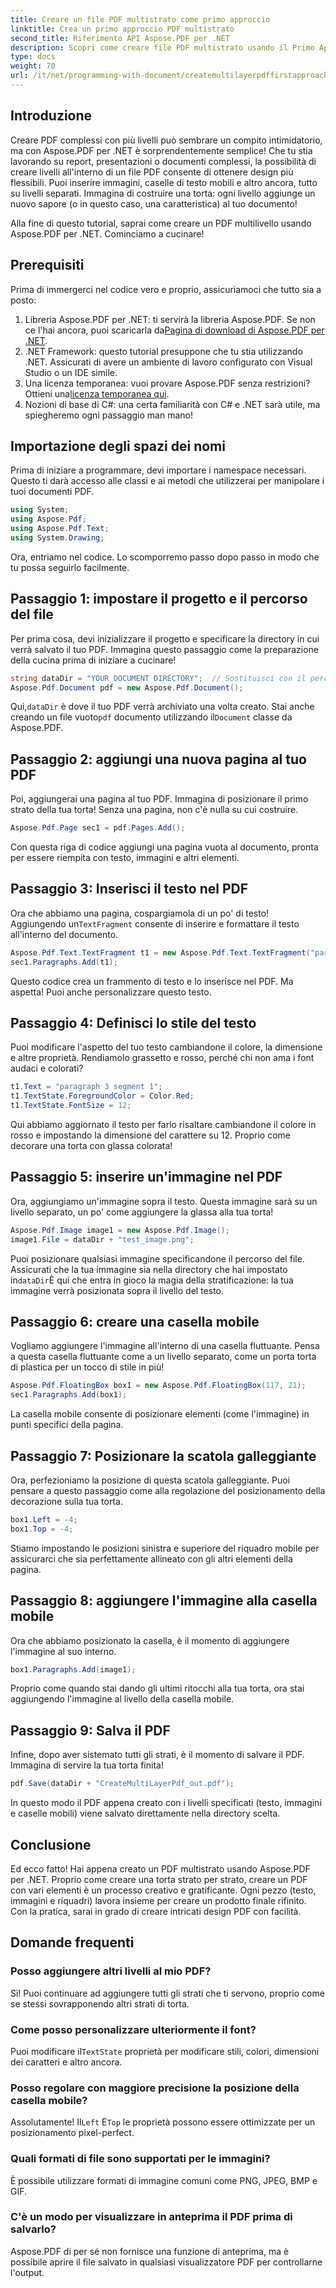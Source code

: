 ```yaml
---
title: Creare un file PDF multistrato come primo approccio
linktitle: Crea un primo approccio PDF multistrato
second_title: Riferimento API Aspose.PDF per .NET
description: Scopri come creare file PDF multistrato usando il Primo Approccio con Aspose.PDF per .NET. Aggiungi testo, immagini e altro per migliorare i tuoi PDF.
type: docs
weight: 70
url: /it/net/programming-with-document/createmultilayerpdffirstapproach/
---
```

## Introduzione

Creare PDF complessi con più livelli può sembrare un compito intimidatorio, ma con Aspose.PDF per .NET è sorprendentemente semplice! Che tu stia lavorando su report, presentazioni o documenti complessi, la possibilità di creare livelli all'interno di un file PDF consente di ottenere design più flessibili. Puoi inserire immagini, caselle di testo mobili e altro ancora, tutto su livelli separati. Immagina di costruire una torta: ogni livello aggiunge un nuovo sapore (o in questo caso, una caratteristica) al tuo documento!

Alla fine di questo tutorial, saprai come creare un PDF multilivello usando Aspose.PDF per .NET. Cominciamo a cucinare!

## Prerequisiti

Prima di immergerci nel codice vero e proprio, assicuriamoci che tutto sia a posto:

1.  Libreria Aspose.PDF per .NET: ti servirà la libreria Aspose.PDF. Se non ce l'hai ancora, puoi scaricarla da[Pagina di download di Aspose.PDF per .NET](https://releases.aspose.com/pdf/net/).
2. .NET Framework: questo tutorial presuppone che tu stia utilizzando .NET. Assicurati di avere un ambiente di lavoro configurato con Visual Studio o un IDE simile.
3.  Una licenza temporanea: vuoi provare Aspose.PDF senza restrizioni? Ottieni una[licenza temporanea qui](https://purchase.aspose.com/temporary-license/).
4. Nozioni di base di C#: una certa familiarità con C# e .NET sarà utile, ma spiegheremo ogni passaggio man mano!

## Importazione degli spazi dei nomi

Prima di iniziare a programmare, devi importare i namespace necessari. Questo ti darà accesso alle classi e ai metodi che utilizzerai per manipolare i tuoi documenti PDF.

```csharp
using System;
using Aspose.Pdf;
using Aspose.Pdf.Text;
using System.Drawing;
```

Ora, entriamo nel codice. Lo scomporremo passo dopo passo in modo che tu possa seguirlo facilmente.

## Passaggio 1: impostare il progetto e il percorso del file

Per prima cosa, devi inizializzare il progetto e specificare la directory in cui verrà salvato il tuo PDF. Immagina questo passaggio come la preparazione della cucina prima di iniziare a cucinare!

```csharp
string dataDir = "YOUR DOCUMENT DIRECTORY";  // Sostituisci con il percorso della tua directory
Aspose.Pdf.Document pdf = new Aspose.Pdf.Document();
```

 Qui,`dataDir` è dove il tuo PDF verrà archiviato una volta creato. Stai anche creando un file vuoto`pdf` documento utilizzando il`Document` classe da Aspose.PDF.

## Passaggio 2: aggiungi una nuova pagina al tuo PDF

Poi, aggiungerai una pagina al tuo PDF. Immagina di posizionare il primo strato della tua torta! Senza una pagina, non c'è nulla su cui costruire.

```csharp
Aspose.Pdf.Page sec1 = pdf.Pages.Add();
```

Con questa riga di codice aggiungi una pagina vuota al documento, pronta per essere riempita con testo, immagini e altri elementi.

## Passaggio 3: Inserisci il testo nel PDF

 Ora che abbiamo una pagina, cospargiamola di un po' di testo! Aggiungendo un`TextFragment` consente di inserire e formattare il testo all'interno del documento.

```csharp
Aspose.Pdf.Text.TextFragment t1 = new Aspose.Pdf.Text.TextFragment("paragraph 3 segment");
sec1.Paragraphs.Add(t1);
```

Questo codice crea un frammento di testo e lo inserisce nel PDF. Ma aspetta! Puoi anche personalizzare questo testo.

## Passaggio 4: Definisci lo stile del testo

Puoi modificare l'aspetto del tuo testo cambiandone il colore, la dimensione e altre proprietà. Rendiamolo grassetto e rosso, perché chi non ama i font audaci e colorati?

```csharp
t1.Text = "paragraph 3 segment 1";
t1.TextState.ForegroundColor = Color.Red;
t1.TextState.FontSize = 12;
```

Qui abbiamo aggiornato il testo per farlo risaltare cambiandone il colore in rosso e impostando la dimensione del carattere su 12. Proprio come decorare una torta con glassa colorata!

## Passaggio 5: inserire un'immagine nel PDF

Ora, aggiungiamo un'immagine sopra il testo. Questa immagine sarà su un livello separato, un po' come aggiungere la glassa alla tua torta!

```csharp
Aspose.Pdf.Image image1 = new Aspose.Pdf.Image();
image1.File = dataDir + "test_image.png";
```

 Puoi posizionare qualsiasi immagine specificandone il percorso del file. Assicurati che la tua immagine sia nella directory che hai impostato in`dataDir`È qui che entra in gioco la magia della stratificazione: la tua immagine verrà posizionata sopra il livello del testo.

## Passaggio 6: creare una casella mobile

Vogliamo aggiungere l'immagine all'interno di una casella fluttuante. Pensa a questa casella fluttuante come a un livello separato, come un porta torta di plastica per un tocco di stile in più!

```csharp
Aspose.Pdf.FloatingBox box1 = new Aspose.Pdf.FloatingBox(117, 21);
sec1.Paragraphs.Add(box1);
```

La casella mobile consente di posizionare elementi (come l'immagine) in punti specifici della pagina.

## Passaggio 7: Posizionare la scatola galleggiante

Ora, perfezioniamo la posizione di questa scatola galleggiante. Puoi pensare a questo passaggio come alla regolazione del posizionamento della decorazione sulla tua torta.

```csharp
box1.Left = -4;
box1.Top = -4;
```

Stiamo impostando le posizioni sinistra e superiore del riquadro mobile per assicurarci che sia perfettamente allineato con gli altri elementi della pagina.

## Passaggio 8: aggiungere l'immagine alla casella mobile

Ora che abbiamo posizionato la casella, è il momento di aggiungere l'immagine al suo interno.

```csharp
box1.Paragraphs.Add(image1);
```

Proprio come quando stai dando gli ultimi ritocchi alla tua torta, ora stai aggiungendo l'immagine al livello della casella mobile.

## Passaggio 9: Salva il PDF

Infine, dopo aver sistemato tutti gli strati, è il momento di salvare il PDF. Immagina di servire la tua torta finita!

```csharp
pdf.Save(dataDir + "CreateMultiLayerPdf_out.pdf");
```

In questo modo il PDF appena creato con i livelli specificati (testo, immagini e caselle mobili) viene salvato direttamente nella directory scelta.

## Conclusione

Ed ecco fatto! Hai appena creato un PDF multistrato usando Aspose.PDF per .NET. Proprio come creare una torta strato per strato, creare un PDF con vari elementi è un processo creativo e gratificante. Ogni pezzo (testo, immagini e riquadri) lavora insieme per creare un prodotto finale rifinito. Con la pratica, sarai in grado di creare intricati design PDF con facilità.

## Domande frequenti

### Posso aggiungere altri livelli al mio PDF?  
Sì! Puoi continuare ad aggiungere tutti gli strati che ti servono, proprio come se stessi sovrapponendo altri strati di torta.

### Come posso personalizzare ulteriormente il font?  
 Puoi modificare il`TextState` proprietà per modificare stili, colori, dimensioni dei caratteri e altro ancora.

### Posso regolare con maggiore precisione la posizione della casella mobile?  
 Assolutamente! Il`Left` E`Top` le proprietà possono essere ottimizzate per un posizionamento pixel-perfect.

### Quali formati di file sono supportati per le immagini?  
È possibile utilizzare formati di immagine comuni come PNG, JPEG, BMP e GIF.

### C'è un modo per visualizzare in anteprima il PDF prima di salvarlo?  
Aspose.PDF di per sé non fornisce una funzione di anteprima, ma è possibile aprire il file salvato in qualsiasi visualizzatore PDF per controllarne l'output.
